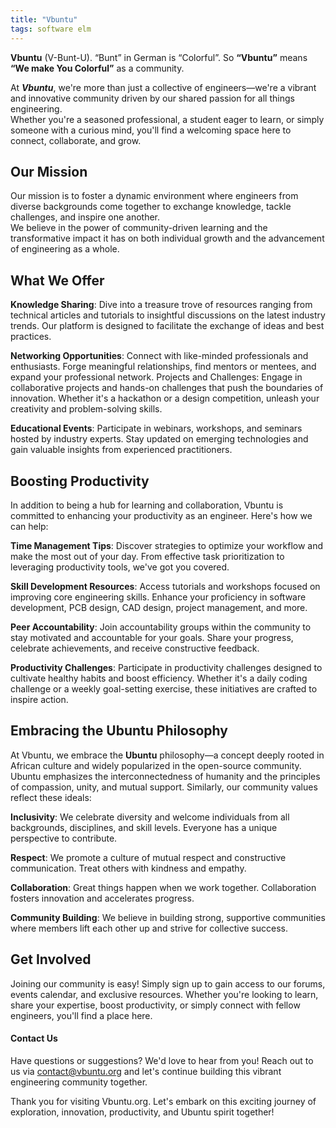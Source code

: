 ```yaml
---
title: "Vbuntu"
tags: software elm
---
```


**Vbuntu**  (V-Bunt-U). “Bunt” in German is “Colorful”. So **“Vbuntu”** means **“We make You Colorful”** as a community.    

At _**Vbuntu**_, we're more than just a collective of engineers—we're a vibrant and innovative community driven by our shared passion for all things engineering.   
Whether you're a seasoned professional, a student eager to learn, or simply someone with a curious mind, you'll find a welcoming space here to connect, collaborate, and grow.

## Our Mission
Our mission is to foster a dynamic environment where engineers from diverse backgrounds come together to exchange knowledge, tackle challenges, and inspire one another.   
We believe in the power of community-driven learning and the transformative impact it has on both individual growth and the advancement of engineering as a whole.

## What We Offer

**Knowledge Sharing**: Dive into a treasure trove of resources ranging from technical articles and tutorials to insightful discussions on the latest industry trends. Our platform is designed to facilitate the exchange of ideas and best practices.    

**Networking Opportunities**: Connect with like-minded professionals and enthusiasts. Forge meaningful relationships, find mentors or mentees, and expand your professional network.
Projects and Challenges: Engage in collaborative projects and hands-on challenges that push the boundaries of innovation. Whether it's a hackathon or a design competition, unleash your creativity and problem-solving skills.   

**Educational Events**: Participate in webinars, workshops, and seminars hosted by industry experts. Stay updated on emerging technologies and gain valuable insights from experienced practitioners.


## Boosting Productivity
In addition to being a hub for learning and collaboration, Vbuntu is committed to enhancing your productivity as an engineer. Here's how we can help:

**Time Management Tips**: Discover strategies to optimize your workflow and make the most out of your day. From effective task prioritization to leveraging productivity tools, we've got you covered.   

**Skill Development Resources**: Access tutorials and workshops focused on improving core engineering skills. Enhance your proficiency in software development, PCB design, CAD design, project management, and more.   

**Peer Accountability**: Join accountability groups within the community to stay motivated and accountable for your goals. Share your progress, celebrate achievements, and receive constructive feedback.   

**Productivity Challenges**: Participate in productivity challenges designed to cultivate healthy habits and boost efficiency. Whether it's a daily coding challenge or a weekly goal-setting exercise, these initiatives are crafted to inspire action.    


## Embracing the Ubuntu Philosophy
At Vbuntu, we embrace the **Ubuntu** philosophy—a concept deeply rooted in African culture and widely popularized in the open-source community. Ubuntu emphasizes the interconnectedness of humanity and the principles of compassion, unity, and mutual support. Similarly, our community values reflect these ideals:   

**Inclusivity**: We celebrate diversity and welcome individuals from all backgrounds, disciplines, and skill levels. Everyone has a unique perspective to contribute.   

**Respect**: We promote a culture of mutual respect and constructive communication. Treat others with kindness and empathy.    

**Collaboration**: Great things happen when we work together. Collaboration fosters innovation and accelerates progress.   

**Community Building**: We believe in building strong, supportive communities where members lift each other up and strive for collective success.   


## Get Involved
Joining our community is easy! Simply sign up to gain access to our forums, events calendar, and exclusive resources. Whether you're looking to learn, share your expertise, boost productivity, or simply connect with fellow engineers, you'll find a place here.   

#### Contact Us
Have questions or suggestions? We'd love to hear from you! Reach out to us via [contact@vbuntu.org](mailto:contact@vbuntu.org) and let's continue building this vibrant engineering community together.   

Thank you for visiting Vbuntu.org. Let's embark on this exciting journey of exploration, innovation, productivity, and Ubuntu spirit together!
